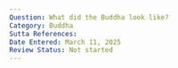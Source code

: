 ```yaml
---
Question: What did the Buddha look like?
Category: Buddha
Sutta References:
Date Entered: March 11, 2025
Review Status: Not started
---
```

